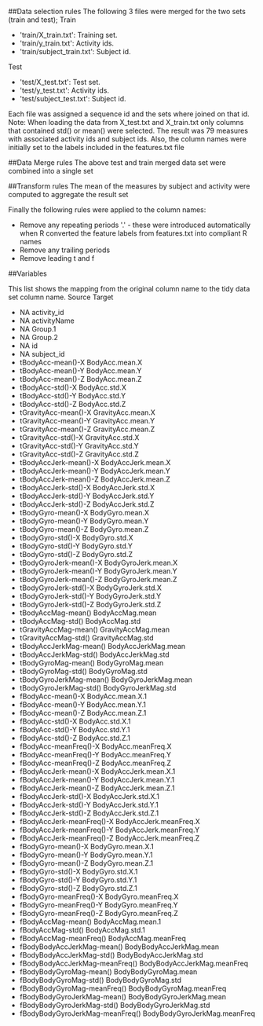 ##Data selection rules
The following 3 files were merged for the two sets (train and test);
Train
- 'train/X_train.txt': Training set.
- 'train/y_train.txt': Activity ids.
- 'train/subject_train.txt': Subject id.

Test
- 'test/X_test.txt': Test set.
- 'test/y_test.txt': Activity ids.
- 'test/subject_test.txt': Subject id.

Each file was assigned a sequence id and the sets where joined on that id.
Note: When loading the data from X_test.txt and X_train.txt only columns that contained std() or mean() were selected.
The result was 79 measures with associated activity ids and subject ids.  Also, the column names were initially set to the labels included in the features.txt file

##Data Merge rules
The above test and train merged data set were combined into a single set

##Transform rules
The mean of the measures by subject and activity were computed to aggregate the result set

Finally the following rules were applied to the column names:
* Remove any repeating periods '.' - these were introduced automatically when R converted the feature labels from features.txt into compliant R names
* Remove any trailing periods
* Remove leading t and f


##Variables

This list shows the mapping from the original column name to the tidy data set column name.
Source	Target
* NA	activity_id
* NA	activityName
* NA	Group.1
* NA	Group.2
* NA	id
* NA	subject_id
* tBodyAcc-mean()-X	BodyAcc.mean.X
* tBodyAcc-mean()-Y	BodyAcc.mean.Y
* tBodyAcc-mean()-Z	BodyAcc.mean.Z
* tBodyAcc-std()-X	BodyAcc.std.X
* tBodyAcc-std()-Y	BodyAcc.std.Y
* tBodyAcc-std()-Z	BodyAcc.std.Z
* tGravityAcc-mean()-X	GravityAcc.mean.X
* tGravityAcc-mean()-Y	GravityAcc.mean.Y
* tGravityAcc-mean()-Z	GravityAcc.mean.Z
* tGravityAcc-std()-X	GravityAcc.std.X
* tGravityAcc-std()-Y	GravityAcc.std.Y
* tGravityAcc-std()-Z	GravityAcc.std.Z
* tBodyAccJerk-mean()-X	BodyAccJerk.mean.X
* tBodyAccJerk-mean()-Y	BodyAccJerk.mean.Y
* tBodyAccJerk-mean()-Z	BodyAccJerk.mean.Z
* tBodyAccJerk-std()-X	BodyAccJerk.std.X
* tBodyAccJerk-std()-Y	BodyAccJerk.std.Y
* tBodyAccJerk-std()-Z	BodyAccJerk.std.Z
* tBodyGyro-mean()-X	BodyGyro.mean.X
* tBodyGyro-mean()-Y	BodyGyro.mean.Y
* tBodyGyro-mean()-Z	BodyGyro.mean.Z
* tBodyGyro-std()-X	BodyGyro.std.X
* tBodyGyro-std()-Y	BodyGyro.std.Y
* tBodyGyro-std()-Z	BodyGyro.std.Z
* tBodyGyroJerk-mean()-X	BodyGyroJerk.mean.X
* tBodyGyroJerk-mean()-Y	BodyGyroJerk.mean.Y
* tBodyGyroJerk-mean()-Z	BodyGyroJerk.mean.Z
* tBodyGyroJerk-std()-X	BodyGyroJerk.std.X
* tBodyGyroJerk-std()-Y	BodyGyroJerk.std.Y
* tBodyGyroJerk-std()-Z	BodyGyroJerk.std.Z
* tBodyAccMag-mean()	BodyAccMag.mean
* tBodyAccMag-std()	BodyAccMag.std
* tGravityAccMag-mean()	GravityAccMag.mean
* tGravityAccMag-std()	GravityAccMag.std
* tBodyAccJerkMag-mean()	BodyAccJerkMag.mean
* tBodyAccJerkMag-std()	BodyAccJerkMag.std
* tBodyGyroMag-mean()	BodyGyroMag.mean
* tBodyGyroMag-std()	BodyGyroMag.std
* tBodyGyroJerkMag-mean()	BodyGyroJerkMag.mean
* tBodyGyroJerkMag-std()	BodyGyroJerkMag.std
* fBodyAcc-mean()-X	BodyAcc.mean.X.1
* fBodyAcc-mean()-Y	BodyAcc.mean.Y.1
* fBodyAcc-mean()-Z	BodyAcc.mean.Z.1
* fBodyAcc-std()-X	BodyAcc.std.X.1
* fBodyAcc-std()-Y	BodyAcc.std.Y.1
* fBodyAcc-std()-Z	BodyAcc.std.Z.1
* fBodyAcc-meanFreq()-X	BodyAcc.meanFreq.X
* fBodyAcc-meanFreq()-Y	BodyAcc.meanFreq.Y
* fBodyAcc-meanFreq()-Z	BodyAcc.meanFreq.Z
* fBodyAccJerk-mean()-X	BodyAccJerk.mean.X.1
* fBodyAccJerk-mean()-Y	BodyAccJerk.mean.Y.1
* fBodyAccJerk-mean()-Z	BodyAccJerk.mean.Z.1
* fBodyAccJerk-std()-X	BodyAccJerk.std.X.1
* fBodyAccJerk-std()-Y	BodyAccJerk.std.Y.1
* fBodyAccJerk-std()-Z	BodyAccJerk.std.Z.1
* fBodyAccJerk-meanFreq()-X	BodyAccJerk.meanFreq.X
* fBodyAccJerk-meanFreq()-Y	BodyAccJerk.meanFreq.Y
* fBodyAccJerk-meanFreq()-Z	BodyAccJerk.meanFreq.Z
* fBodyGyro-mean()-X	BodyGyro.mean.X.1
* fBodyGyro-mean()-Y	BodyGyro.mean.Y.1
* fBodyGyro-mean()-Z	BodyGyro.mean.Z.1
* fBodyGyro-std()-X	BodyGyro.std.X.1
* fBodyGyro-std()-Y	BodyGyro.std.Y.1
* fBodyGyro-std()-Z	BodyGyro.std.Z.1
* fBodyGyro-meanFreq()-X	BodyGyro.meanFreq.X
* fBodyGyro-meanFreq()-Y	BodyGyro.meanFreq.Y
* fBodyGyro-meanFreq()-Z	BodyGyro.meanFreq.Z
* fBodyAccMag-mean()	BodyAccMag.mean.1
* fBodyAccMag-std()	BodyAccMag.std.1
* fBodyAccMag-meanFreq()	BodyAccMag.meanFreq
* fBodyBodyAccJerkMag-mean()	BodyBodyAccJerkMag.mean
* fBodyBodyAccJerkMag-std()	BodyBodyAccJerkMag.std
* fBodyBodyAccJerkMag-meanFreq()	BodyBodyAccJerkMag.meanFreq
* fBodyBodyGyroMag-mean()	BodyBodyGyroMag.mean
* fBodyBodyGyroMag-std()	BodyBodyGyroMag.std
* fBodyBodyGyroMag-meanFreq()	BodyBodyGyroMag.meanFreq
* fBodyBodyGyroJerkMag-mean()	BodyBodyGyroJerkMag.mean
* fBodyBodyGyroJerkMag-std()	BodyBodyGyroJerkMag.std
* fBodyBodyGyroJerkMag-meanFreq()	BodyBodyGyroJerkMag.meanFreq
